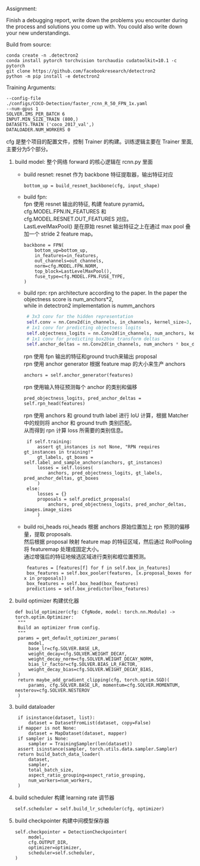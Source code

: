 
Assignment:

Finish a debugging report, write down the problems you encounter during the
process and solutions you come up with. You could also write down your new 
understandings.

Build from source:
```
conda create -n .detectron2
conda install pytorch torchvision torchaudio cudatoolkit=10.1 -c pytorch
git clone https://github.com/facebookresearch/detectron2
python -m pip install -e detectron2
```


Training Arguments:
```
--config-file 
./configs/COCO-Detection/faster_rcnn_R_50_FPN_1x.yaml 
--num-gpus 1 
SOLVER.IMS_PER_BATCH 6 
INPUT.MIN_SIZE_TRAIN (800,) 
DATASETS.TRAIN ('coco_2017_val',) 
DATALOADER.NUM_WORKERS 0
```


cfg 是整个项目的配置文件，控制 Trainer 的构建。训练逻辑主要在 Trainer 里面, 主要分为5个部分。

1. build model: 整个网络 forward 的核心逻辑在 rcnn.py 里面 
    + build resnet: resnet 作为 backbone 特征提取器，输出特征对应 
        ```
        bottom_up = build_resnet_backbone(cfg, input_shape)
        ```
    + build fpn: \
      fpn 使用 resnet 输出的特征, 构建 feature pyramid。 \
      cfg.MODEL.FPN.IN_FEATURES 和 cfg.MODEL.RESNET.OUT_FEATURES 对应。 \
      LastLevelMaxPool() 是在原始 resnet 输出特征之上在通过 max pool 叠加一个 stride 2 feature map。
        ```
        backbone = FPN(
            bottom_up=bottom_up,
            in_features=in_features,
            out_channels=out_channels,
            norm=cfg.MODEL.FPN.NORM,
            top_block=LastLevelMaxPool(),
            fuse_type=cfg.MODEL.FPN.FUSE_TYPE,
        )
        ```
     + build rpn: 
       rpn architecture according to the paper. In the paper the objectness score is num_anchors*2, \
       while in detectron2 implementation is numm_anchors
       ```python
        # 3x3 conv for the hidden representation
        self.conv = nn.Conv2d(in_channels, in_channels, kernel_size=3, stride=1, padding=1)
        # 1x1 conv for predicting objectness logits
        self.objectness_logits = nn.Conv2d(in_channels, num_anchors, kernel_size=1, stride=1)
        # 1x1 conv for predicting box2box transform deltas
        self.anchor_deltas = nn.Conv2d(in_channels, num_anchors * box_dim, kernel_size=1, stride=1)
       ```
       rpn 使用 fpn 输出的特征和ground truch来输出 proposal \
       rpn 使用 anchor generator 根据 feature map 的大小来生产 anchors
       ```
       anchors = self.anchor_generator(features)
       ```
       rpn 使用输入特征预测每个 anchor 的类别和偏移
       ```
       pred_objectness_logits, pred_anchor_deltas = self.rpn_head(features)
       ```
       rpn 使用 anchors 和 ground truth label 进行 IoU 计算，根据 Matcher 中的规则将 anchor 和 ground truth 类别匹配。\
       从而得到 rpn 计算 loss 所需要的类别信息。 
       ```
        if self.training:
            assert gt_instances is not None, "RPN requires gt_instances in training!"
            gt_labels, gt_boxes = self.label_and_sample_anchors(anchors, gt_instances)
            losses = self.losses(
                anchors, pred_objectness_logits, gt_labels, pred_anchor_deltas, gt_boxes
            )
        else:
            losses = {}
            proposals = self.predict_proposals(
                anchors, pred_objectness_logits, pred_anchor_deltas, images.image_sizes
            )
        ```
     + build roi_heads
       roi_heads 根据 anchors 原始位置加上 rpn 预测的偏移量，提取 proposals.\
       然后根据 proposal 映射 feature map 的特征区域，然后通过 RoIPooling 将 featuremap 处理成固定大小。\
       通过增强后的特征地候选区域进行类别和框位置预测。
       ```
        features = [features[f] for f in self.box_in_features]
        box_features = self.box_pooler(features, [x.proposal_boxes for x in proposals])
        box_features = self.box_head(box_features)
        predictions = self.box_predictor(box_features)
       ```
       
2. build optimizer
   构建优化器
   ```
   def build_optimizer(cfg: CfgNode, model: torch.nn.Module) -> torch.optim.Optimizer:
    """
    Build an optimizer from config.
    """
    params = get_default_optimizer_params(
        model,
        base_lr=cfg.SOLVER.BASE_LR,
        weight_decay=cfg.SOLVER.WEIGHT_DECAY,
        weight_decay_norm=cfg.SOLVER.WEIGHT_DECAY_NORM,
        bias_lr_factor=cfg.SOLVER.BIAS_LR_FACTOR,
        weight_decay_bias=cfg.SOLVER.WEIGHT_DECAY_BIAS,
    )
    return maybe_add_gradient_clipping(cfg, torch.optim.SGD)(
        params, cfg.SOLVER.BASE_LR, momentum=cfg.SOLVER.MOMENTUM, nesterov=cfg.SOLVER.NESTEROV
    )
   ```

3. build dataloader
   ```
    if isinstance(dataset, list):
        dataset = DatasetFromList(dataset, copy=False)
    if mapper is not None:
        dataset = MapDataset(dataset, mapper)
    if sampler is None:
        sampler = TrainingSampler(len(dataset))
    assert isinstance(sampler, torch.utils.data.sampler.Sampler)
    return build_batch_data_loader(
        dataset,
        sampler,
        total_batch_size,
        aspect_ratio_grouping=aspect_ratio_grouping,
        num_workers=num_workers,
    )
   ```
   
4. build scheduler
   构建 learning rate 调节器
   ```
   self.scheduler = self.build_lr_scheduler(cfg, optimizer)
   ```

5. build checkpointer
   构建中间模型保存器
   ```
   self.checkpointer = DetectionCheckpointer(
        model, 
        cfg.OUTPUT_DIR,
        optimizer=optimizer,
        scheduler=self.scheduler,
   )
   ```



